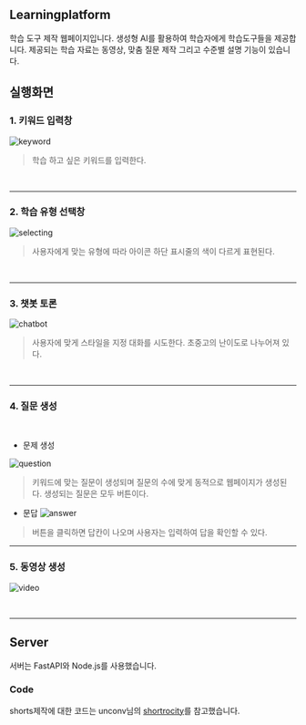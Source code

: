 ## Learningplatform
학습 도구 제작 웹페이지입니다.
생성형 AI를 활용하여 학습자에게 학습도구들을 제공합니다.
제공되는 학습 자료는 동영상, 맞춤 질문 제작 그리고 수준별 설명 기능이 있습니다.

## 실행화면

### 1. 키워드 입력창
![keyword](https://github.com/user-attachments/assets/7e1a3cd1-3b0b-494f-a9fb-2850649d6283)
>학습 하고 싶은 키워드를 입력한다.
<br/>

---

### 2. 학습 유형 선택창
![selecting](https://github.com/user-attachments/assets/43ac3573-b15f-46f9-a85f-381158128dd9)
>사용자에게 맞는 유형에 따라 아이콘 하단 표시줄의 색이 다르게 표현된다.
<br/>

---
### 3. 챗봇 토론
![chatbot](https://github.com/user-attachments/assets/e4838d1f-281b-4f96-a367-76689b5d23da)
>사용자에 맞게 스타일을 지정 대화를 시도한다. 초중고의 난이도로 나누어져 있다.
<br/>

---

### 4. 질문 생성
<br/>

* 문제 생성

![question](https://github.com/user-attachments/assets/47994a2c-710a-4fd3-ae8e-027041300d2e)
>키워드에 맞는 질문이 생성되며 질문의 수에 맞게 동적으로 웹페이지가 생성된다. 생성되는 질문은 모두 버튼이다.

* 문답
![answer](https://github.com/user-attachments/assets/bb43d584-8b8c-4d7c-b206-b4290bc4f2aa)
> 버튼을 클릭하면 답칸이 나오며 사용자는 입력하여 답을 확인할 수 있다.

---
### 5. 동영상 생성
![video](https://github.com/user-attachments/assets/a7dabed3-2a01-4b24-bf3a-56b5f3d5f6d1)

<br/>

---
## Server
서버는 FastAPI와 Node.js를 사용했습니다.

### Code

shorts제작에 대한 코드는 unconv님의 [shortrocity](https://github.com/unconv/shortrocity)를 참고했습니다.


